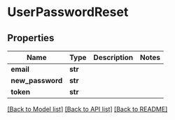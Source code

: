 # UserPasswordReset

## Properties
Name | Type | Description | Notes
------------ | ------------- | ------------- | -------------
**email** | **str** |  | 
**new_password** | **str** |  | 
**token** | **str** |  | 

[[Back to Model list]](../README.md#documentation-for-models) [[Back to API list]](../README.md#documentation-for-api-endpoints) [[Back to README]](../README.md)


